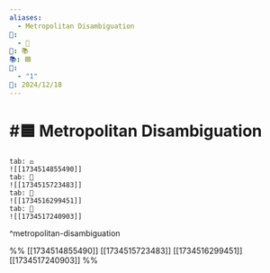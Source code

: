 ```yaml
---
aliases:
  - Metropolitan Disambiguation
📁:
  - 🔢
🔢: 📚
📚: 🟦
🔀:
  - "1"
📅: 2024/12/18
---
```

# #🟦 Metropolitan Disambiguation

```tabs
tab: ⚖️
![[1734514855490]]
tab: 👤
![[1734515723483]]
tab: 💱
![[1734516299451]]
tab: 📍
![[1734517240903]]
```

^metropolitan-disambiguation

%%
[[1734514855490]]
[[1734515723483]]
[[1734516299451]]
[[1734517240903]]
%%
